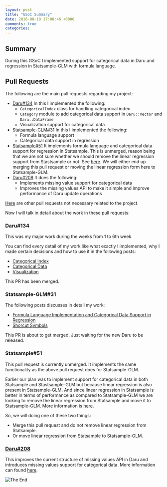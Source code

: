 ```yaml
---
layout: post
title: "GSoC Summary"
date: 2016-08-18 17:08:46 +0000
comments: true
categories: 
---
```


## Summary

During this GSoC I implemented support for categorical data in Daru and regression in Statsample-GLM with formula language.


## Pull Requests
The following are the main pull requests regarding my project:

- [Daru#134](https://github.com/v0dro/daru/pull/134) In this I implemented the following:
    - `CategoricalIndex` class for handling categorical index
    - `Category` module to add categorical data support in `Daru::Vector` and `Daru::DataFrame`
    - Visualization support for categorical data
- [Statsample-GLM#31](https://github.com/SciRuby/statsample-glm/pull/31) In this I implemented the following:
    - Formula language support
    - Categorical data support in regression
- [Statsample#51](https://github.com/SciRuby/statsample/pull/51) It implements formula language and categorical data support for regression in Statsample. This is unmerged, reason being that we are not sure whether we should remove the linear regression support from Stastsample or not. See [here](https://github.com/SciRuby/statsample/issues/53). We will either end up merging this pull request or moving the linear regression form here to Statsample-GLM.
- [Daru#208](https://github.com/v0dro/daru/pull/208/) It does the following:
    - Implements missing value support for categorical data
    - Improves the missing values API to make it simple and improve performance of Daru update operations

[Here](https://github.com/v0dro/daru/pulls?utf8=%E2%9C%93&q=is%3Apr%20author%3Alokeshh) are other pull requests not necessary related to the project.

Now I will talk in detail about the work in these pull requests:

### Daru#134

This was my major work during the weeks from 1 to 6th week.

You can find every detail of my work like what exactly I implemented, why I made certain decisions and how to use it in the following posts:

- [Categorical Index](http://lokeshh.github.io/blog/2016/06/14/categorical-index/)
- [Categorical Data](http://lokeshh.github.io/blog/2016/06/21/categorical-data/)
- [Visualization](http://lokeshh.github.io/blog/2016/07/02/visualization/)

This PR has been merged.

### Statsample-GLM#31

The following posts discusses in detail my work:

- [Formula Language Implementation and Categorical Data Support in Regression](http://lokeshh.github.io/blog/2016/07/19/formula-language-week7-8/)
- [Shorcut Symbols](http://lokeshh.github.io/blog/2016/07/31/shortcut-symbols/)

This PR is about to get merged. Just waiting for the new Daru to be released.

### Statsample#51

This pull request is currently unmerged. It implements the same functionality as the above pull request does for Statsample-GLM.

Earlier our plan was to implement support for categorical data in both Statsample and Stastsample-GLM but because linear regression is also present in Statsample-GLM. And since linear regression in Statsample is better in terms of performance as compared to Statsample-GLM we are looking to remove the linear regression from Statsample and move it to Statsample-GLM. More information is [here](https://github.com/SciRuby/statsample/issues/53).

So, we will doing one of these two things:

- Merge this pull request and do not remove linear regression from Statsample.
- Or move linear regression from Statsample to Statsample-GLM.

### [Daru#208](https://github.com/v0dro/daru/pull/208/)

This improves the current structure of missing values API in Daru and introduces missing values support for categorical data. More information can found [here](http://lokeshh.github.io/blog/2016/08/18/improve-missing-values-api-in-daru/).

![The End](http://www.donnymiller.com/fineart/universe/THATSALLFOLKS.jpg)